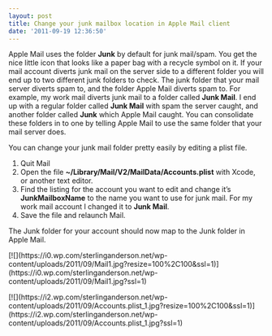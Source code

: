 ```yaml
---
layout: post
title: Change your junk mailbox location in Apple Mail client
date: '2011-09-19 12:36:50'
---
```


Apple Mail uses the folder **Junk** by default for junk mail/spam. You get the nice little icon that looks like a paper bag with a recycle symbol on it. If your mail account diverts junk mail on the server side to a different folder you will end up to two different junk folders to check. The junk folder that your mail server diverts spam to, and the folder Apple Mail diverts spam to. For example, my work mail diverts junk mail to a folder called **Junk Mail**. I end up with a regular folder called **Junk Mail** with spam the server caught, and another folder called **Junk** which Apple Mail caught. You can consolidate these folders in to one by telling Apple Mail to use the same folder that your mail server does.

You can change your junk mail folder pretty easily by editing a plist file.

1. Quit Mail
2. Open the file **~/Library/Mail/V2/MailData/Accounts.plist** with Xcode, or another text editor.
3. Find the listing for the account you want to edit and change it’s **JunkMailboxName** to the name you want to use for junk mail. For my work mail account I changed it to **Junk Mail**.
4. Save the file and relaunch Mail.

The Junk folder for your account should now map to the Junk folder in Apple Mail.

<dl class="gallery-item"><dt class="gallery-icon landscape">[![](https://i0.wp.com/sterlinganderson.net/wp-content/uploads/2011/09/Mail1.jpg?resize=100%2C100&amp;ssl=1)](https://i0.wp.com/sterlinganderson.net/wp-content/uploads/2011/09/Mail1.jpg?ssl=1)</dt></dl>
<dl class="gallery-item"><dt class="gallery-icon portrait">[![](https://i2.wp.com/sterlinganderson.net/wp-content/uploads/2011/09/Accounts.plist_1.jpg?resize=100%2C100&amp;ssl=1)](https://i2.wp.com/sterlinganderson.net/wp-content/uploads/2011/09/Accounts.plist_1.jpg?ssl=1)</dt></dl>
<!--kg-card-end: markdown-->